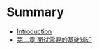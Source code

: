# Summary

* [Introduction](README.md)
* [第二章 面试需要的基础知识](di-er-zhang-mian-shi-xu-yao-de-ji-chu-zhi-shi.md)

